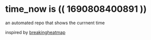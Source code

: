 # time_now is (( 1690808400891 ))

an automated repo that shows the currnent time

inspired by [breakingheatmap](https://github.com/breakingheatmap/breakingheatmap)